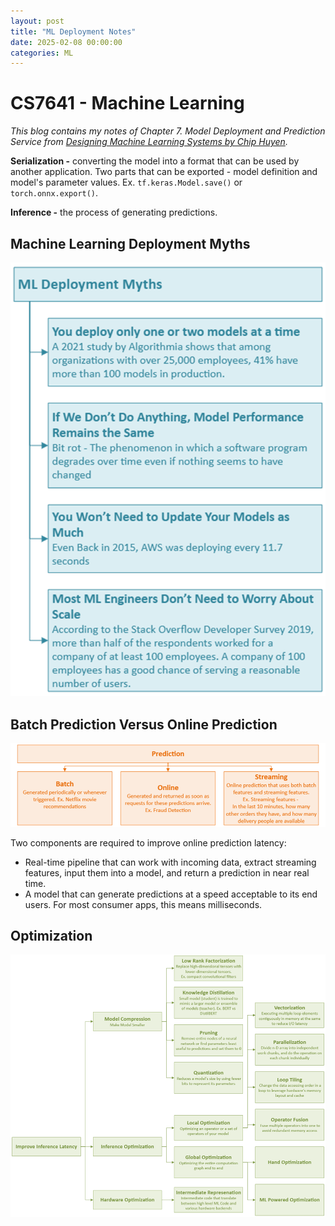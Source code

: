```yaml
---
layout: post
title: "ML Deployment Notes"
date: 2025-02-08 00:00:00
categories: ML
---
```


# CS7641 - Machine Learning

*This blog contains my notes of Chapter 7. Model Deployment and Prediction Service from [Designing Machine Learning Systems by Chip Huyen](https://learning.oreilly.com/library/view/designing-machine-learning/9781098107956/).*

**Serialization -** converting the model into a format that can be used by another application. Two parts that can be exported - model definition and model's parameter values. Ex. `tf.keras.Model.save()` or `torch.onnx.export()`.

**Inference -** the process of generating predictions.

## Machine Learning Deployment Myths

![ML Deployment Myths](_posts/MLDeploymentMyths.png)

## Batch Prediction Versus Online Prediction

![Prediction](_posts/Prediction.png)

Two components are required to improve online prediction latency:

- Real-time pipeline that can work with incoming data, extract streaming features, input them into a model, and return a prediction in near real time. 
- A model that can generate predictions at a speed acceptable to its end users. For most consumer apps, this means milliseconds.

## Optimization

![Optimization](_posts/Optimization.png)